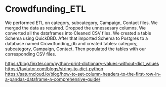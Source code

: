 # Crowdfunding_ETL
We performed ETL on category, subcategory, Campaign, Contact files.
We merged the data as required.
Dropped the unnessesary columns.
We converted all the dataframes into Cleaned CSV files. 
We created a table Schema using QuickDBD.
After that imported Schema to Postgres to a database named Crowdfunding_db and created tables: category, subcategory, Campaign, Contact.
Then populated the tables with our corresponding CSV files.




https://blog.finxter.com/python-print-dictionary-values-without-dict_values</br>
https://favtutor.com/blogs/string-to-dict-python</br>
https://saturncloud.io/blog/how-to-set-column-headers-to-the-first-row-in-a-pandas-dataframe-a-comprehensive-guide/
